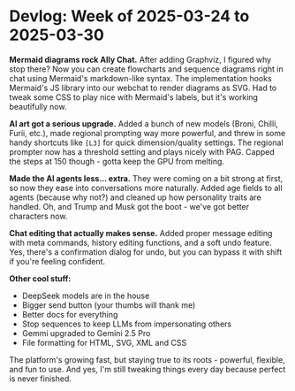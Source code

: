 # Devlog: Week of 2025-03-24 to 2025-03-30

**Mermaid diagrams rock Ally Chat.** After adding Graphviz, I figured why stop there? Now you can create flowcharts and sequence diagrams right in chat using Mermaid's markdown-like syntax. The implementation hooks Mermaid's JS library into our webchat to render diagrams as SVG. Had to tweak some CSS to play nice with Mermaid's labels, but it's working beautifully now.

**AI art got a serious upgrade.** Added a bunch of new models (Broni, Chilli, Furii, etc.), made regional prompting way more powerful, and threw in some handy shortcuts like `[L3]` for quick dimension/quality settings. The regional prompter now has a threshold setting and plays nicely with PAG. Capped the steps at 150 though - gotta keep the GPU from melting.

**Made the AI agents less... extra.** They were coming on a bit strong at first, so now they ease into conversations more naturally. Added age fields to all agents (because why not?) and cleaned up how personality traits are handled. Oh, and Trump and Musk got the boot - we've got better characters now.

**Chat editing that actually makes sense.** Added proper message editing with meta commands, history editing functions, and a soft undo feature. Yes, there's a confirmation dialog for undo, but you can bypass it with shift if you're feeling confident.

**Other cool stuff:**
- DeepSeek models are in the house
- Bigger send button (your thumbs will thank me)
- Better docs for everything
- Stop sequences to keep LLMs from impersonating others
- Gemmi upgraded to Gemini 2.5 Pro
- File formatting for HTML, SVG, XML and CSS

The platform's growing fast, but staying true to its roots - powerful, flexible, and fun to use. And yes, I'm still tweaking things every day because perfect is never finished.
